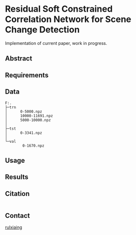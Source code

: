 # Residual Soft Constrained Correlation Network for Scene Change Detection
Implementation of current paper, work in progress.
## Abstract


## Requirements


## Data

```
F:.
├─trn
│      0-5000.npz
│      10000-11691.npz
│      5000-10000.npz
│
├─tst
│      0-3341.npz
│
└─val
        0-1670.npz
```

## Usage


## Results

## Citation
```

```
## Contact
[rulxiaing](mailto:rulxiaing@outlook.com)
